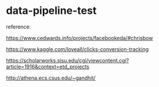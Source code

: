 # data-pipeline-test


reference:

https://www.cedwards.info/projects/facebookeda/#chrisbow

https://www.kaggle.com/loveall/clicks-conversion-tracking

https://scholarworks.sjsu.edu/cgi/viewcontent.cgi?article=1916&context=etd_projects

http://athena.ecs.csus.edu/~gandhit/

